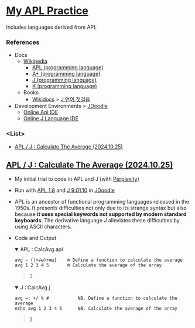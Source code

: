 # [My APL Practice](/README.md#apl)

Includes languages derived from APL


### References

- Docs
  - [Wikipedia](https://en.wikipedia.org/)
    - [APL (programming language)](https://en.wikipedia.org/wiki/APL_(programming_language))
    - [A+ (programming language)](https://en.wikipedia.org/wiki/A%2B_(programming_language))
    - [J (programming language)](https://en.wikipedia.org/wiki/J_(programming_language))
    - [K (programming language)](https://en.wikipedia.org/wiki/K_(programming_language))
  - Books
    - [Wikidocs](wikidocs) > [J 언어 첫걸음](https://wikidocs.net/book/1206)
- Development Environments > [JDoodle](https://www.jdoodle.com/)
  - [Online Apl IDE](https://www.jdoodle.com/compile-apl-online)
  - [Online J Language IDE](https://www.jdoodle.com/execute-jlanguage-online)


### \<List>

- [APL / J : Calculate The Average (2024.10.25)](#apl--j--calculate-the-average-20241025)


## [APL / J : Calculate The Average (2024.10.25)](#list)

- My initial trial to code in APL and J (with [Perplexity](https://www.perplexity.ai/))
- Run with [APL 1.8](https://www.jdoodle.com/compile-apl-online) and [J 9.01.10](https://www.jdoodle.com/execute-jlanguage-online) in [JDoodle](https://www.jdoodle.com/)
- APL is an ancestor of functional programming languages released in the 1950s. It presents difficulties not only due to its strange syntax but also because **it uses special keywords not supported by modern standard keyboards**. The derivative language *J* alleviates these difficulties by using ASCII characters.
- Code and Output
  <details open="">
    <summary>APL : CalcAvg.apl</summary>

    ```apl
    avg ← {(+⌿⍵)÷≢⍵}    ⍝ Define a function to calculate the average
    avg 1 2 3 4 5       ⍝ Calculate the average of the array
    ```
    > 3
  </details>
  <details open="">
    <summary>J : CalcAvg.j</summary>

    ```apl
    avg =: +/ % #           NB. Define a function to calculate the average
    echo avg 1 2 3 4 5      NB. Calculate the average of the array
    ```
    > 3
  </details>
